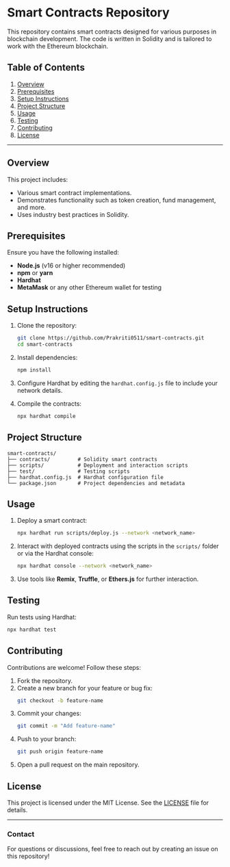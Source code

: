 # Smart Contracts Repository

This repository contains smart contracts designed for various purposes in blockchain development. The code is written in Solidity and is tailored to work with the Ethereum blockchain.

## Table of Contents

1. [Overview](#overview)
2. [Prerequisites](#prerequisites)
3. [Setup Instructions](#setup-instructions)
4. [Project Structure](#project-structure)
5. [Usage](#usage)
6. [Testing](#testing)
7. [Contributing](#contributing)
8. [License](#license)

---

## Overview

This project includes:
- Various smart contract implementations.
- Demonstrates functionality such as token creation, fund management, and more.
- Uses industry best practices in Solidity.

## Prerequisites

Ensure you have the following installed:

- **Node.js** (v16 or higher recommended)
- **npm** or **yarn**
- **Hardhat**
- **MetaMask** or any other Ethereum wallet for testing

## Setup Instructions

1. Clone the repository:
   ```bash
   git clone https://github.com/Prakriti0511/smart-contracts.git
   cd smart-contracts
   ```

2. Install dependencies:
   ```bash
   npm install
   ```

3. Configure Hardhat by editing the `hardhat.config.js` file to include your network details.

4. Compile the contracts:
   ```bash
   npx hardhat compile
   ```

## Project Structure

```
smart-contracts/
├── contracts/         # Solidity smart contracts
├── scripts/           # Deployment and interaction scripts
├── test/              # Testing scripts
├── hardhat.config.js  # Hardhat configuration file
└── package.json       # Project dependencies and metadata
```

## Usage

1. Deploy a smart contract:
   ```bash
   npx hardhat run scripts/deploy.js --network <network_name>
   ```

2. Interact with deployed contracts using the scripts in the `scripts/` folder or via the Hardhat console:
   ```bash
   npx hardhat console --network <network_name>
   ```

3. Use tools like **Remix**, **Truffle**, or **Ethers.js** for further interaction.

## Testing

Run tests using Hardhat:
```bash
npx hardhat test
```

## Contributing

Contributions are welcome! Follow these steps:

1. Fork the repository.
2. Create a new branch for your feature or bug fix:
   ```bash
   git checkout -b feature-name
   ```
3. Commit your changes:
   ```bash
   git commit -m "Add feature-name"
   ```
4. Push to your branch:
   ```bash
   git push origin feature-name
   ```
5. Open a pull request on the main repository.

## License

This project is licensed under the MIT License. See the [LICENSE](LICENSE) file for details.

---

### Contact
For questions or discussions, feel free to reach out by creating an issue on this repository!
